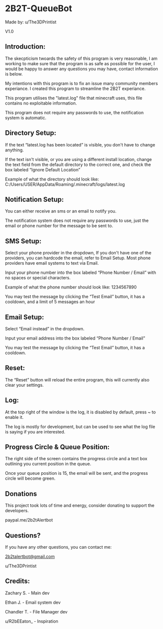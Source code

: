 # 2B2T-QueueBot

Made by: u/The3DPrintist

V1.0


## Introduction:

The skecpticism twoards the safety of this program is very reasonable, I am working to make sure that the program is as safe as possible for the user, I would be happy to answer any questions you may have, contact information is below.

My intentions with this program is to fix an issue many community members experiance.  I created this program to streamline the 2B2T experiance.

This program utilises the "latest.log" file that minecraft uses, this file contains no exploitable information.

This program does not require any passwords to use, the notification system is automatic.


## Directory Setup:

If the text “latest.log has been located” is visible, you don't have to change anything.

If the text isn't visible, or you are using a different install location, change the text field from the default directory to the correct one, and check the box labeled “Ignore Default Location”

Example of what the directory should look like:
C:/Users/USER/AppData/Roaming/.minecraft/logs/latest.log


## Notification Setup:

You can either receive an sms or an email to notify you.

The notification system does not require any passwords to use, just the email or phone number for the message to be sent to.

## SMS Setup:

Select your phone provider in the dropdown, If you don't have one of the providers, you can hardcode the email, refer to Email Setup.  Most phone providers have email systems to text via Email.

Input your phone number into the box labeled “Phone Number / Email” with no spaces or special characters.

Example of what the phone number should look like:
1234567890

You may test the message by clicking the “Test Email” button, it has a cooldown, and a limit of 5 messages an hour

## Email Setup:

Select “Email instead” in the dropdown.

Input your email address into the box labeled “Phone Number / Email”

You may test the message by clicking the “Test Email” button, it has a cooldown.


## Reset:

The “Reset” button will reload the entire program, this will currently also clear your settings.


## Log:

At the top right of the window is the log, it is disabled by default, press ~ to enable it. 

The log is mostly for development, but can be used to see what the log file is saying if you are interested.


## Progress Circle & Queue Position:

The right side of the screen contains the progress circle and a text box outlining you current position in the queue.

Once your queue position is 15, the email will be sent, and the progress circle will become green.

## Donations

This project took lots of time and energy, consider donating to support the developers.

paypal.me/2b2tAlertbot

## Questions?

If you have any other questions, you can contact me:

2b2talertbot@gmail.com

u/The3DPrintist

## Credits:

Zachary S. - Main dev

Ethan J. - Email system dev

Chandler T. - File Manager dev


u/R2bEEaton_ - Inspiration



